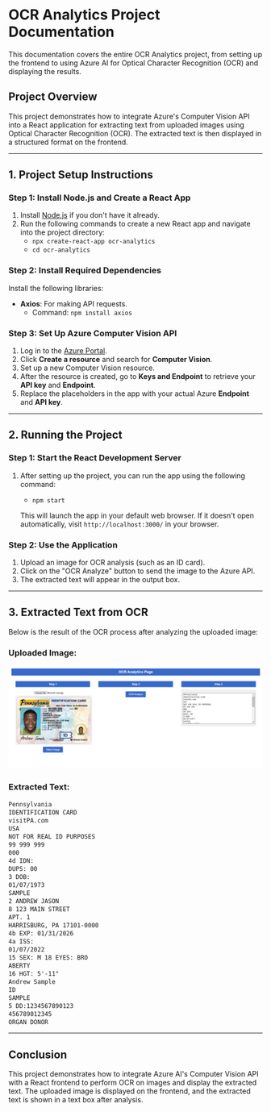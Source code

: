 
# OCR Analytics Project Documentation

This documentation covers the entire OCR Analytics project, from setting up the frontend to using Azure AI for Optical Character Recognition (OCR) and displaying the results. 

## Project Overview

This project demonstrates how to integrate Azure's Computer Vision API into a React application for extracting text from uploaded images using Optical Character Recognition (OCR). The extracted text is then displayed in a structured format on the frontend.

---

## 1. Project Setup Instructions

### Step 1: Install Node.js and Create a React App

1. Install [Node.js](https://nodejs.org/en/) if you don't have it already.
2. Run the following commands to create a new React app and navigate into the project directory:
   - `npx create-react-app ocr-analytics`
   - `cd ocr-analytics`

### Step 2: Install Required Dependencies

Install the following libraries:
- **Axios**: For making API requests.
   - Command: `npm install axios`

### Step 3: Set Up Azure Computer Vision API

1. Log in to the [Azure Portal](https://portal.azure.com/).
2. Click **Create a resource** and search for **Computer Vision**.
3. Set up a new Computer Vision resource.
4. After the resource is created, go to **Keys and Endpoint** to retrieve your **API key** and **Endpoint**.
5. Replace the placeholders in the app with your actual Azure **Endpoint** and **API key**.

---

## 2. Running the Project

### Step 1: Start the React Development Server

1. After setting up the project, you can run the app using the following command:
   - `npm start`
   
   This will launch the app in your default web browser. If it doesn't open automatically, visit `http://localhost:3000/` in your browser.

### Step 2: Use the Application

1. Upload an image for OCR analysis (such as an ID card).
2. Click on the "OCR Analyze" button to send the image to the Azure API.
3. The extracted text will appear in the output box.

---

## 3. Extracted Text from OCR

Below is the result of the OCR process after analyzing the uploaded image:

### Uploaded Image:
![Result](ocr_result_image.PNG)

### Extracted Text:

```
Pennsylvania
IDENTIFICATION CARD
visitPA.com
USA
NOT FOR REAL ID PURPOSES
99 999 999
000
4d IDN:
DUPS: 00
3 DOB:
01/07/1973
SAMPLE
2 ANDREW JASON
8 123 MAIN STREET
APT. 1
HARRISBURG, PA 17101-0000
4b EXP: 01/31/2026
4a ISS:
01/07/2022
15 SEX: M 18 EYES: BRO
ABERTY
16 HGT: 5'-11"
Andrew Sample
ID
SAMPLE
5 DD:1234567890123
456789012345
ORGAN DONOR
```

---

## Conclusion

This project demonstrates how to integrate Azure AI's Computer Vision API with a React frontend to perform OCR on images and display the extracted text. The uploaded image is displayed on the frontend, and the extracted text is shown in a text box after analysis.

